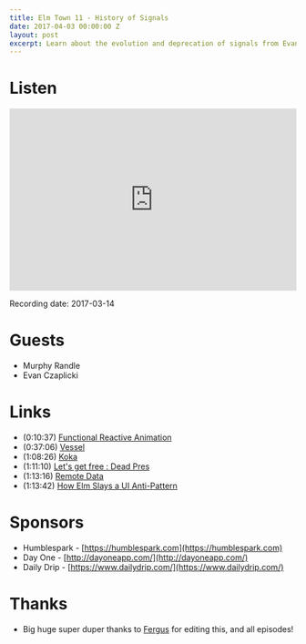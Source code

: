 ```yaml
---
title: Elm Town 11 - History of Signals
date: 2017-04-03 00:00:00 Z
layout: post
excerpt: Learn about the evolution and deprecation of signals from Evan!
---
```


# Listen

<iframe src="https://cast.rocks/player/6039/Elm-Town-11---The-History-of-Signals.mp3?episodeTitle=History%20in%20Elm%20Town%2C%20Signals!%20-%20Episode%2011&podcastTitle=Elm%20Town&episodeDate=April%203rd%2C%202017&imageURL=https%3A%2F%2Fcast.rocks%2Fhosting%2F6039%2Ffeeds%2F8YSE5.jpg&itunesLink=https%3A%2F%2Fitunes.apple.com%2Fus%2Fpodcast%2Felm-town%2Fid1158047037%3Fmt%3D2" style="border: none; min-height: 265px; max-height: 320px; max-width: 558px; min-width: 270px; width: 100%; height: 100%;" scrollbars="no"></iframe>

Recording date: 2017-03-14


# Guests
- Murphy Randle
- Evan Czaplicki


# Links
- (0:10:37) [Functional Reactive Animation](http://haskell.cs.yale.edu/?post_type=publication&p=215)
- (0:37:06) [Vessel](http://slawrence.github.io/vessel/)
- (1:08:26) [Koka](http://rise4fun.com/Koka/tutorial/guide)
- (1:11:10) [Let's get free : Dead Pres](https://en.wikipedia.org/wiki/Let's_Get_Free)
- (1:13:16) [Remote Data](http://package.elm-lang.org/packages/krisajenkins/remotedata/latest)
- (1:13:42) [How Elm Slays a UI Anti-Pattern](http://blog.jenkster.com/2016/06/how-elm-slays-a-ui-antipattern.html)



# Sponsors

- Humblespark - [https://humblespark.com](https://humblespark.com)
- Day One - [http://dayoneapp.com/](http://dayoneapp.com/)
- Daily Drip - [https://www.dailydrip.com/](https://www.dailydrip.com/)

# Thanks
- Big huge super duper thanks to [Fergus](https://twitter.com/airuyi) for editing this, and all episodes!
